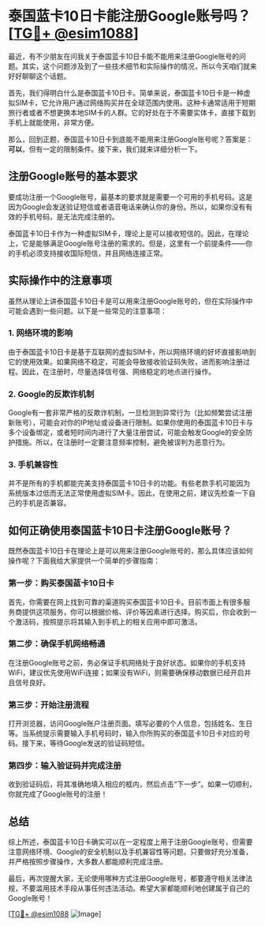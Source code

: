 # 泰国蓝卡10日卡能注册Google账号吗？[[TG💪+ @esim1088](https://t.me/s/esim1088)]

最近，有不少朋友在问我关于泰国蓝卡10日卡能不能用来注册Google账号的问题。其实，这个问题涉及到了一些技术细节和实际操作的情况，所以今天咱们就来好好聊聊这个话题。

首先，我们得明白什么是泰国蓝卡10日卡。简单来说，泰国蓝卡10日卡是一种虚拟SIM卡，它允许用户通过网络购买并在全球范围内使用。这种卡通常适用于短期旅行者或者不想更换本地SIM卡的人群。它的好处在于不需要实体卡，直接下载到手机上就能使用，非常方便。

那么，回到正题，泰国蓝卡10日卡到底能不能用来注册Google账号呢？答案是：**可以**，但有一定的限制条件。接下来，我们就来详细分析一下。

## 注册Google账号的基本要求

要成功注册一个Google账号，最基本的要求就是需要一个可用的手机号码。这是因为Google会发送验证短信或者语音电话来确认你的身份。所以，如果你没有有效的手机号码，是无法完成注册的。

泰国蓝卡10日卡作为一种虚拟SIM卡，理论上是可以接收短信的。因此，在理论上，它是能够满足Google账号注册的需求的。但是，这里有一个前提条件——你的手机必须支持接收国际短信，并且网络连接正常。

## 实际操作中的注意事项

虽然从理论上讲泰国蓝卡10日卡是可以用来注册Google账号的，但在实际操作中可能会遇到一些问题。以下是一些常见的注意事项：

### 1. 网络环境的影响

由于泰国蓝卡10日卡是基于互联网的虚拟SIM卡，所以网络环境的好坏直接影响到它的使用效果。如果网络不稳定，可能会导致接收验证码失败，进而影响注册过程。因此，在注册时，尽量选择信号强、网络稳定的地点进行操作。

### 2. Google的反欺诈机制

Google有一套非常严格的反欺诈机制，一旦检测到异常行为（比如频繁尝试注册新账号），可能会对你的IP地址或设备进行限制。如果你使用的泰国蓝卡10日卡与多个设备绑定，或者短时间内进行了大量注册尝试，可能会触发Google的安全防护措施。所以，在注册时一定要注意频率控制，避免被误判为恶意行为。

### 3. 手机兼容性

并不是所有的手机都能完美支持泰国蓝卡10日卡的功能。有些老款手机可能因为系统版本过低而无法正常使用虚拟SIM卡。因此，在使用之前，建议先检查一下自己的手机是否兼容。

## 如何正确使用泰国蓝卡10日卡注册Google账号？

既然泰国蓝卡10日卡在理论上是可以用来注册Google账号的，那么具体应该如何操作呢？下面我给大家提供一个简单的步骤指南：

### 第一步：购买泰国蓝卡10日卡

首先，你需要在网上找到可靠的渠道购买泰国蓝卡10日卡。目前市面上有很多服务商提供这项服务，你可以根据价格、评价等因素进行选择。购买后，你会收到一个激活码，按照提示将其输入到手机上的相关应用中即可激活。

### 第二步：确保手机网络畅通

在注册Google账号之前，务必保证手机网络处于良好状态。如果你的手机支持WiFi，建议优先使用WiFi连接；如果没有WiFi，则需要确保移动数据已经开启并且信号良好。

### 第三步：开始注册流程

打开浏览器，访问Google账户注册页面。填写必要的个人信息，包括姓名、生日等。当系统提示需要输入手机号码时，输入你所购买的泰国蓝卡10日卡对应的号码。接下来，等待Google发送的验证码短信。

### 第四步：输入验证码并完成注册

收到验证码后，将其准确地填入相应的框内，然后点击“下一步”。如果一切顺利，你就完成了Google账号的注册！

## 总结

综上所述，泰国蓝卡10日卡确实可以在一定程度上用于注册Google账号，但需要注意网络环境、Google的安全机制以及手机兼容性等问题。只要做好充分准备，并严格按照步骤操作，大多数人都能顺利完成注册。

最后，再次提醒大家，无论使用哪种方式注册Google账号，都要遵守相关法律法规，不要滥用技术手段从事任何违法活动。希望大家都能顺利地创建属于自己的Google账号！

[[TG💪+ @esim1088](https://t.me/s/esim1088) ![Image](https://i.postimg.cc/4NQfJmqS/Snipaste-2025-05-13-00-14-12.png)]